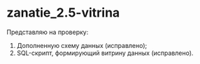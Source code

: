 # zanatie_2.5-vitrina
Представляю на проверку:
1. Дополненную схему данных (исправлено);
2. SQL-скрипт, формирующий витрину данных (исправлено).